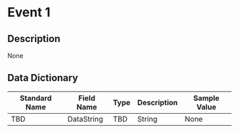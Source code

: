 # Event 1

## Description
None

## Data Dictionary
|Standard Name|Field Name|Type|Description|Sample Value|
|---|---|---|---|---|
|TBD|DataString|TBD|String|None|None|
